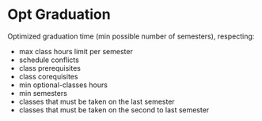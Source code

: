 # Opt Graduation
Optimized graduation time (min possible number of semesters), respecting:
- max class hours limit per semester
- schedule conflicts
- class prerequisites
- class corequisites
- min optional-classes hours
- min semesters
- classes that must be taken on the last semester
- classes that must be taken on the second to last semester
